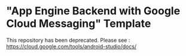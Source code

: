 "App Engine Backend with Google Cloud Messaging" Template
===========================================

This repository has been deprecated. Please see : https://cloud.google.com/tools/android-studio/docs/
